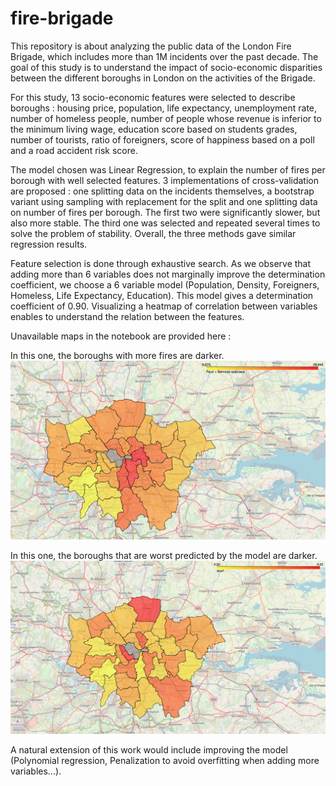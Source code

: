 # fire-brigade

This repository is about analyzing the public data of the London Fire Brigade, which includes more than 1M incidents over the past decade. The goal of this study is to understand the impact of socio-economic disparities between the different boroughs in London on the activities of the Brigade. 

For this study, 13 socio-economic features were selected to describe boroughs : housing price, population, life expectancy, unemployment rate, number of homeless people, number of people whose revenue is inferior to the minimum living wage, education score based on students grades, number of tourists, ratio of foreigners, score of happiness based on a poll and a road accident risk score.

The model chosen was Linear Regression, to explain the number of fires per borough with well selected features. 3 implementations of cross-validation are proposed : one splitting data on the incidents themselves, a bootstrap variant using sampling with replacement for the split and one splitting data on number of fires per borough. The first two were significantly slower, but also more stable. The third one was selected and repeated several times to solve the problem of stability. Overall, the three methods gave similar regression results.

Feature selection is done through exhaustive search. As we observe that adding more than 6 variables does not marginally improve the determination coefficient, we choose a 6 variable model (Population, Density, Foreigners, Homeless, Life Expectancy, Education).  This model gives a determination coefficient of 0.90. Visualizing a heatmap of correlation between variables enables to understand the relation between the features. 

Unavailable maps in the notebook are provided here :

In this one, the boroughs with more fires are darker.
![Map Incidents](Map_Incidents.png)

In this one, the boroughs that are worst predicted by the model are darker.
![Map Prediction](Map_Prediction.png)

A natural extension of this work would include improving the model (Polynomial regression, Penalization to avoid overfitting when adding more variables...).





